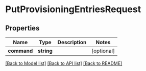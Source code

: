 # PutProvisioningEntriesRequest

## Properties
Name | Type | Description | Notes
------------ | ------------- | ------------- | -------------
**command** | **string** |  | [optional] 

[[Back to Model list]](../../README.md#documentation-for-models) [[Back to API list]](../../README.md#documentation-for-api-endpoints) [[Back to README]](../../README.md)

